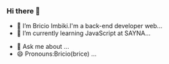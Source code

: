 ### Hi there 👋

- 🔭 I’m Bricio Imbiki.I'm a back-end developer web...
- 🌱 I’m currently learning JavaScript at SAYNA...
<!-- 👯 I’m looking to collaborate on ...-->
- 💬 Ask me about ...
- 😄 Pronouns:Bricio(brice) ...


